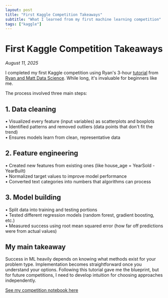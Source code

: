```yaml
---
layout: post
title: "First Kaggle Competition Takeaways"
subtitle: "What I learned from my first machine learning competition"
tags: ["kaggle"]
---
```


# First Kaggle Competition Takeaways

*August 11, 2025*

I completed my first Kaggle competition using Ryan's 3-hour [tutorial](https://www.youtube.com/watch?v=UqmulHG4IvY&t=10268s) from [Ryan and Matt Data Science](https://www.youtube.com/@RyanAndMattDataScience). While long, it's invaluable for beginners like me.

The process involved three main steps:

## 1. Data cleaning
• Visualized every feature (input variables) as scatterplots and boxplots  
• Identified patterns and removed outliers (data points that don't fit the trend)  
• Ensures models learn from clean, representative data

## 2. Feature engineering
• Created new features from existing ones (like house_age = YearSold - YearBuilt)  
• Normalized target values to improve model performance  
• Converted text categories into numbers that algorithms can process

## 3. Model building
• Split data into training and testing portions  
• Tested different regression models (random forest, gradient boosting, etc.)  
• Measured success using root mean squared error (how far off predictions were from actual values)

## My main takeaway

Success in ML heavily depends on knowing what methods exist for your problem type. Implementation becomes straightforward once you understand your options. Following this tutorial gave me the blueprint, but for future competitions, I need to develop intuition for choosing approaches independently.

[See my competition notebook here](https://www.kaggle.com/code/kylimcqueen/housepricesadvancedregression00)
